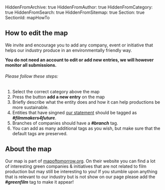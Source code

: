 HiddenFromArchive: true
HiddenFromAuthor: true
HiddenFromCategory: true
HiddenFromSearch: true
HiddenFromSitemap: true
Section: true
SectionId: mapHowTo

## How to edit the map
We invite and encourage you to add any company, event or initiative that helps our industry produce in an environmentally friendly way.  

**You do not need an account to edit or add new entries, we will however monitor all submissions.**  

###### Please follow these steps:
1. Select the correct category above the map
2. Press the button **add a new entry** on the map
3. Briefly describe what the entity does and how it can help productions be more sustainable.  
4. Entities that have singned [our statement](/signatures) should be tagged as ***#filmmakers4future***.  
5. Branches of companies should have a ***#branch*** tag. 
6. You can add as many additional tags as you wish, but make sure that the default tags are preserved.

## About the map
Our map is part of [mapoftomorrow.org](http://mapoftomorrow.org). On their website you can find a lot of interesting green companies & initiatives that are not related to film production but may still be interesting to you! If you stumble upon anything that is relevant to our industry but is not show on our page please add the ***#greenfilm*** tag to make it appear!